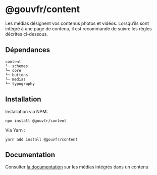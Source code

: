 # @gouvfr/content

Les médias désignent vos contenus photos et vidéos. Lorsqu’ils sont intégré à une page de contenu, il est recommandé de suivre les règles décrites ci-dessous.

## Dépendances
```shell
content
└─ schemes
└─ core
└─ buttons
└─ medias
└─ typography
```

## Installation
Installation via NPM:
```
npm install @gouvfr/content
```
Via Yarn :
```
yarn add install @gouvfr/content
```

## Documentation

Consulter [la documentation](https://gouvfr.atlassian.net/wiki/spaces/DB/pages/153813475/M+dias+-+medias) sur les médias intégrés dans un contenu
